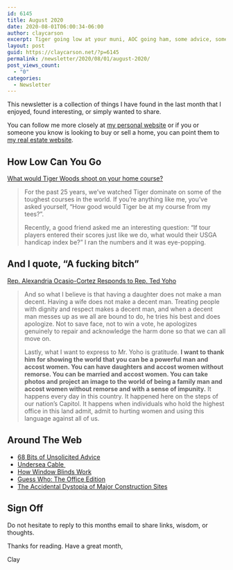```yaml
---
id: 6145
title: August 2020
date: 2020-08-01T06:00:34-06:00
author: claycarson
excerpt: Tiger going low at your muni, AOC going ham, some advice, some thicc cables, window blinds, Guess Who
layout: post
guid: https://claycarson.net/?p=6145
permalink: /newsletter/2020/08/01/august-2020/
post_views_count:
  - "0"
categories:
  - Newsletter
---
```

<p>This newsletter is a collection of things I have found in the last month that I enjoyed, found interesting, or simply wanted to share.</p>
<p>You can follow me more closely at <a href="http://claycarson.net" title="Personal Website">my personal website</a> or if you or someone you know is looking to buy or sell a home, you can point them to <a href="http://claycarson.com" title="Business Website ">my real estate website</a>.</p>
<h2>How Low Can You Go</h2>
<p><a href="https://mygolfspy.com/tour-stats-what-would-tiger-shoot-on-your-home-course/" title="What would Tiger Woods shoot on your home course?">What would Tiger Woods shoot on your home course?</a></p>
<blockquote>
<p>For the past 25 years, we’ve watched Tiger dominate on some of the toughest courses in the world. If you’re anything like me, you’ve asked yourself, “How good would Tiger be at my course from my tees?”.</p>
<p>Recently, a good friend asked me an interesting question: “If tour players entered their scores just like we do, what would their USGA handicap index be?”  I ran the numbers and it was eye-popping.</p>
</blockquote>
<h2>And I quote, “A fucking bitch”</h2>
<p><a href="https://www.youtube.com/watch?v=LI4ueUtkRQ0&amp;feature=emb_title" title="Rep. Alexandria Ocasio-Cortez (D-NY) Responds to Rep. Ted Yoho (R-FL)">Rep. Alexandria Ocasio-Cortez Responds to Rep. Ted Yoho</a></p>
<blockquote>
<p>And so what I believe is that having a daughter does not make a man decent. Having a wife does not make a decent man. Treating people with dignity and respect makes a decent man, and when a decent man messes up as we all are bound to do, he tries his best and does apologize. Not to save face, not to win a vote, he apologizes genuinely to repair and acknowledge the harm done so that we can all move on.</p>
<p>Lastly, what I want to express to Mr. Yoho is gratitude. <strong>I want to thank him for showing the world that you can be a powerful man and accost women. You can have daughters and accost women without remorse. You can be married and accost women. You can take photos and project an image to the world of being a family man and accost women without remorse and with a sense of impunity.</strong> It happens every day in this country. It happened here on the steps of our nation’s Capitol. It happens when individuals who hold the highest office in this land admit, admit to hurting women and using this language against all of us.</p>
</blockquote>
<h2>Around The Web</h2>
<ul>
<li><a href="https://kk.org/thetechnium/68-bits-of-unsolicited-advice/" title="68 Bits of Unsolicited Advice">68 Bits of Unsolicited Advice</a></li>
<li><a href="https://www.reddit.com/r/BeAmazed/comments/hv2w5k/amount_of_protection_for_an_undersea_cable/" title="Undersea Cable">Undersea Cable </a></li>
<li><a href="https://gfycat.com/commongeneraldamselfly-blinds" title="How Window Blinds Work">How Window Blinds Work</a></li>
<li><a href="https://www.reddit.com/r/DunderMifflin/comments/hyi9n1/i_made_the_office_version_of_guess_who/" title="Guess Who: The Office Edition">Guess Who: The Office Edition</a></li>
<li><a href="https://threadreaderapp.com/thread/1275005102588297218.html">The Accidental Dystopia of Major Construction Sites</a></li>
</ul>
<h2>Sign Off</h2>
<p>Do not hesitate to reply to this months email to share links, wisdom, or thoughts.</p>
<p>Thanks for reading. Have a great month,</p>
<p>Clay</p>